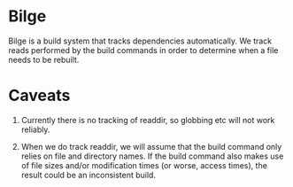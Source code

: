 Bilge
=====

Bilge is a build system that tracks dependencies automatically.  We
track reads performed by the build commands in order to determine when
a file needs to be rebuilt.

# Caveats

1. Currently there is no tracking of readdir, so globbing etc will not
work reliably.

2. When we do track readdir, we will assume that the build command
only relies on file and directory names.  If the build command also
makes use of file sizes and/or modification times (or worse, access
times), the result could be an inconsistent build.
